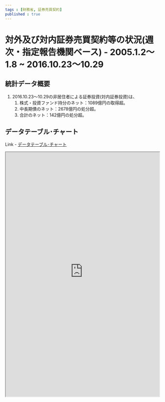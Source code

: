 ```yaml
--- 
tags : [財務省, 証券売買契約] 
published : true
---
```

# 対外及び対内証券売買契約等の状況(週次・指定報告機関ベース) - 2005.1.2～ 1.8 ~ 2016.10.23～10.29
## 統計データ概要

1. 2016.10.23～10.29の非居住者による証券投資(対内証券投資)は、
	1. 株式・投資ファンド持分のネット：1089億円の取得超。
	1. 中長期債のネット：2678億円の処分超。
	1. 合計のネット：142億円の処分超。

	
	
## データテーブル･チャート
Link - [データテーブル･チャート](http://knowledgevault.saecanet.com/charts/am-consulting.co.jp-internationalTransactionsInSecurities.html)
<iframe src="http://knowledgevault.saecanet.com/charts/am-consulting.co.jp-internationalTransactionsInSecurities.html" width="100%" height="800px"></iframe>